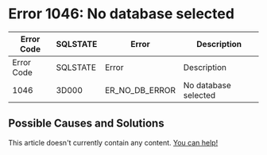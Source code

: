 
# Error 1046: No database selected


| Error Code | SQLSTATE | Error | Description |
| --- | --- | --- | --- |
| Error Code | SQLSTATE | Error | Description |
| 1046 | 3D000 | ER_NO_DB_ERROR | No database selected |




## Possible Causes and Solutions


This article doesn't currently contain any content. [You can help!](/kb/en/writing-and-editing-knowledge-base-articles/)

